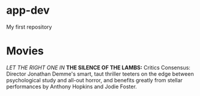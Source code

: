 # app-dev
My first repository
# Movies
*LET THE RIGHT ONE IN*
**THE SILENCE OF THE LAMBS:**
Critics Consensus: Director Jonathan Demme's smart, taut thriller teeters on the edge between psychological study and all-out horror, and benefits greatly from stellar performances by Anthony Hopkins and Jodie Foster.
